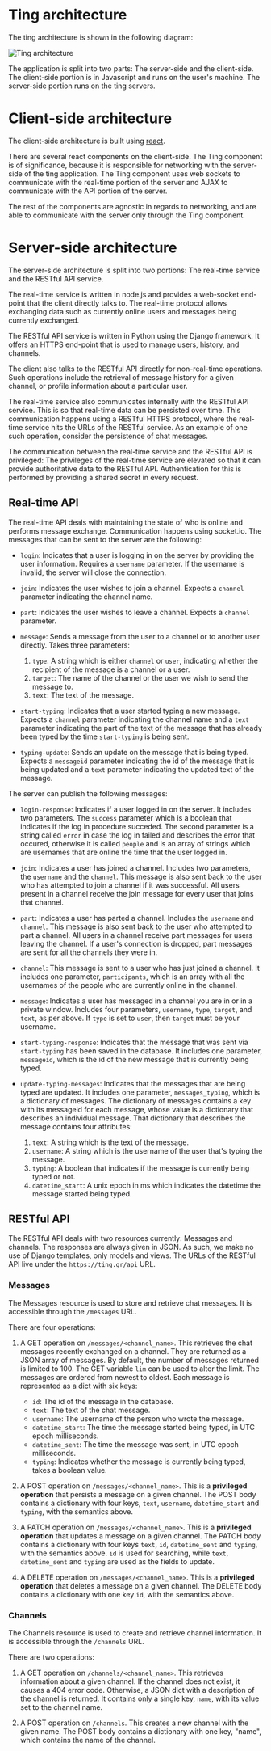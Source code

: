 # Ting architecture

The ting architecture is shown in the following diagram:

![Ting architecture](http://i.imgur.com/AdTsVNY.jpg)

The application is split into two parts: The server-side and the client-side.
The client-side portion is in Javascript and runs on the user's machine. The
server-side portion runs on the ting servers.

# Client-side architecture
The client-side architecture is built using
[react](http://facebook.github.io/react/).

There are several react components on the client-side. The Ting component is of
significance, because it is responsible for networking with the server-side of
the ting application. The Ting component uses web sockets to communicate with
the real-time portion of the server and AJAX to communicate with the API
portion of the server.

The rest of the components are agnostic in regards to networking, and are able
to communicate with the server only through the Ting component.

# Server-side architecture
The server-side architecture is split into two portions: The real-time service
and the RESTful API service.

The real-time service is written in node.js and provides a web-socket end-point
that the client directly talks to. The real-time protocol allows exchanging data
such as currently online users and messages being currently exchanged.

The RESTful API service is written in Python using the Django framework. It
offers an HTTPS end-point that is used to manage users, history, and channels.

The client also talks to the RESTful API directly for non-real-time operations.
Such operations include the retrieval of message history for a given channel,
or profile information about a particular user.

The real-time service also communicates internally with the RESTful API
service. This is so that real-time data can be persisted over time. This
communication happens using a RESTful HTTPS protocol, where the real-time
service hits the URLs of the RESTful service. As an example of one such
operation, consider the persistence of chat messages.

The communication between the real-time service and the RESTful API is
privileged: The privileges of the real-time service are elevated so that
it can provide authoritative data to the RESTful API. Authentication for
this is performed by providing a shared secret in every request.

## Real-time API

The real-time API deals with maintaining the state of who is online and performs
message exchange. Communication happens using socket.io. The messages that can
be sent to the server are the following:

* `login`: Indicates that a user is logging in on the server by providing the
  user information. Requires a `username` parameter. If the username is
  invalid, the server will close the connection.

* `join`: Indicates the user wishes to join a channel. Expects a `channel`
  parameter indicating the channel name.

* `part`: Indicates the user wishes to leave a channel. Expects a `channel`
  parameter.

* `message`: Sends a message from the user to a channel or to another user
  directly. Takes three parameters:

  1. `type`: A string which is either `channel` or `user`, indicating whether
     the recipient of the message is a channel or a user.
  2. `target`: The name of the channel or the user we wish to send the message
     to.
  3. `text`: The text of the message.

* `start-typing`: Indicates that a user started typing a new message. Expects
  a `channel` parameter indicating the channel name and a `text` parameter
  indicating the part of the text of the message that has already been typed
  by the time `start-typing` is being sent.

* `typing-update`: Sends an update on the message that is being typed. Expects
  a `messageid` parameter indicating the id of the message that is being updated
  and a `text` parameter indicating the updated text of the message.

The server can publish the following messages:

* `login-response`: Indicates if a user logged in on the server. It includes
  two parameters. The `success` parameter which is a boolean that indicates 
  if the log in procedure succeded. The second parameter is a string called `error` 
  in case the log in failed and describes the error that occured, otherwise it
  is called `people` and is an array of strings which are usernames that are 
  online the time that the user logged in.

* `join`: Indicates a user has joined a channel. Includes two parameters, the
  `username` and the `channel`. This message is also sent back to the user who
  has attempted to join a channel if it was successful. All users present in a
  channel receive the join message for every user that joins that channel.

* `part`: Indicates a user has parted a channel. Includes the `username` and
  `channel`. This message is also sent back to the user who attempted to part
  a channel. All users in a channel receive part messages for users leaving the
  channel. If a user's connection is dropped, part messages are sent for all
  the channels they were in.

* `channel`: This message is sent to a user who has just joined a channel. It
  includes one parameter, `participants`, which is an array with all the
  usernames of the people who are currently online in the channel.

* `message`: Indicates a user has messaged in a channel you are in or in a private
  window. Includes four parameters, `username`, `type`, `target`, and `text`,
  as per above. If `type` is set to `user`, then `target` must be your username.

* `start-typing-response`: Indicates that the message that was sent via `start-typing`
  has been saved in the database. It includes one parameter, `messageid`, which is
  the id of the new message that is currently being typed.

* `update-typing-messages`: Indicates that the messages that are being typed are updated.
  It includes one parameter, `messages_typing`, which is a dictionary of messages.
  The dictionary of messages contains a key with its messageid for each message, whose
  value is a dictionary that describes an individual message.
  That dictionary that describes the message contains four attributes:

  1. `text`: A string which is the text of the message.
  2. `username`: A string which is the username of the user that's typing the message.
  3. `typing`: A boolean that indicates if the message is currently being typed or not.
  4. `datetime_start`: A unix epoch in ms which indicates the datetime the message started being typed.

## RESTful API

The RESTful API deals with two resources currently: Messages and channels. The
responses are always given in JSON. As such, we make no use of Django templates,
only models and views. The URLs of the RESTful API live under the
`https://ting.gr/api` URL.

### Messages
The Messages resource is used to store and retrieve chat messages. It is
accessible through the `/messages` URL.

There are four operations:

1. A GET operation on `/messages/<channel_name>`. This retrieves the chat
   messages recently exchanged on a channel. They are returned as a JSON array
   of messages. By default, the number of messages returned is limited to 100.
   The GET variable `lim` can be used to alter the limit. The messages are
   ordered from newest to oldest. Each message is represented as a dict with
   six keys:

   * `id`: The id of the message in the database.
   * `text`: The text of the chat message.
   * `username`: The username of the person who wrote the message.
   * `datetime_start`: The time the message started being typed, in UTC epoch milliseconds.
   * `datetime_sent`: The time the message was sent, in UTC epoch milliseconds.
   * `typing`: Indicates whether the message is currently being typed,
      takes a boolean value.

2. A POST operation on `/messages/<channel_name>`. This is a **privileged
   operation** that persists a message on a given channel. The POST body
   contains a dictionary with four keys, `text`, `username`,
   `datetime_start` and `typing`, with the semantics above.

3. A PATCH operation on `/messages/<channel_name>`. This is a **privileged
   operation** that updates a message on a given channel. The PATCH body
   contains a dictionary with four keys `text`, `id`, `datetime_sent`
   and `typing`, with the semantics above. `id` is used for searching, while
   `text`, `datetime_sent` and `typing` are used as the fields to update.

4. A DELETE operation on `/messages/<channel_name>`. This is a **privileged
   operation** that deletes a message on a given channel. The DELETE body
   contains a dictionary with one key `id`, with the semantics above.

### Channels
The Channels resource is used to create and retrieve channel information.
It is accessible through the `/channels` URL.

There are two operations:

1. A GET operation on `/channels/<channel_name>`. This retrieves information
   about a given channel. If the channel does not exist, it causes a 404 error
   code. Otherwise, a JSON dict with a description of the channel is returned.
   It contains only a single key, `name`, with its value set to the channel
   name.

2. A POST operation on `/channels`. This creates a new channel with the given
   name. The POST body contains a dictionary with one key, "name", which
   contains the name of the channel.
